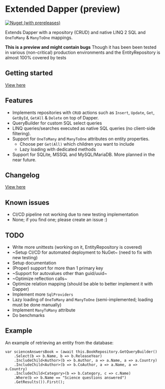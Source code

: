 # Extended Dapper (preview)

[![Nuget (with prereleases)](https://img.shields.io/nuget/vpre/Extended.Dapper)](https://www.nuget.org/packages/Extended.Dapper)

Extends Dapper with a repository (CRUD) and native LINQ 2 SQL and `OneToMany` & `ManyToOne` mappings.

**This is a preview and might contain bugs** Though it has been been tested in various (non-critical) production environments and the EntityRepository is almost 100% covered by tests

## Getting started

[View here](docs/getting-started.md)

## Features

- Implements repositories with `CRUD` actions such as `Insert`, `Update`, `Get`, `GetById`, `GetAll` & `Delete` on top of Dapper.
- QueryBuilder for custom SQL select queries
- LINQ queries/searches executed as native SQL queries (no client-side filtering).
- Support for `OneToMany` and `ManyToOne` attributes on entity properties.
    - Choose per `Get(All)` which children you want to include
    - Lazy loading with dedicated methods
- Support for SQLite, MSSQL and MySQL/MariaDB. More planned in the near future.

## Changelog
[View here](CHANGELOG.md)

## Known issues
- CI/CD pipeline not working due to new testing implementation
- None; if you find one; please create an issue :)

## TODO

- Write more unittests (working on it, EntityRepository is covered)
- ~Setup CI/CD for automated deployment to NuGet~ (need to fix with new testing)
- Setup documentation
- (Proper) support for more than 1 primary key
- ~Support for autovalues other than guid/uuid~
- ~Optimize reflection calls~
- Optimize relation mapping (should be able to better implement it with Dapper)
- Implement more `SqlProviders`
- Lazy loading of `OneToMany` and `ManyToOne` (semi-implemented; loading must be done manually)
- Implement `ManyToMany` attribute
- Do benchmarks

## Example

An example of retrieving an entity from the database:

    var scienceAnswersBook = (await this.BookRepository.GetQueryBuilder()
        .Select(b => b.Name, b => b.ReleaseYear)
        .IncludeChild<Author>(b => b.Author, a => a.Name, a => a.Country)
        .IncludeChild<Author>(b => b.CoAuthor, a => a.Name, a => a.Country)
        .IncludeChild<Category>(b => b.Category, c => c.Name)
        .Where(b => b.Name == "Science questions answered")
        .GetResults()).First();